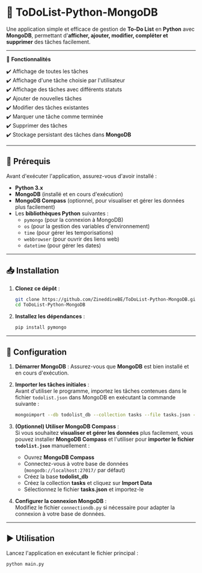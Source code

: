 # 📝 ToDoList-Python-MongoDB

Une application simple et efficace de gestion de **To-Do List** en **Python** avec **MongoDB**, permettant d'**afficher, ajouter, modifier, compléter et supprimer** des tâches facilement.

---

🚀 **Fonctionnalités**

✔️ Affichage de toutes les tâches  
✔️ Affichage d'une tâche choisie par l'utilisateur  
✔️ Affichage des tâches avec différents statuts  
✔️ Ajouter de nouvelles tâches  
✔️ Modifier des tâches existantes  
✔️ Marquer une tâche comme terminée  
✔️ Supprimer des tâches  
✔️ Stockage persistant des tâches dans **MongoDB** 

---

## 📌 Prérequis

Avant d'exécuter l'application, assurez-vous d'avoir installé :

- **Python 3.x**  
- **MongoDB** (installé et en cours d'exécution)  
- **MongoDB Compass** (optionnel, pour visualiser et gérer les données plus facilement)  
- Les **bibliothèques Python** suivantes :
  - `pymongo` (pour la connexion à MongoDB)
  - `os` (pour la gestion des variables d'environnement)
  - `time` (pour gérer les temporisations)
  - `webbrowser` (pour ouvrir des liens web)
  - `datetime` (pour gérer les dates)

---

## 📥 Installation

1. **Clonez ce dépôt** :
    ```bash
    git clone https://github.com/ZineddineBE/ToDoList-Python-MongoDB.git
    cd ToDoList-Python-MongoDB
    ```

2. **Installez les dépendances** :
    ```bash
    pip install pymongo
    ```
---

## 🔧 Configuration

1. **Démarrer MongoDB** : Assurez-vous que **MongoDB** est bien installé et en cours d'exécution.  
2. **Importer les tâches initiales** :  
   Avant d'utiliser le programme, importez les tâches contenues dans le fichier `todolist.json` dans MongoDB en exécutant la commande suivante :

    ```bash
    mongoimport --db todolist_db --collection tasks --file tasks.json --jsonArray
    ```

3. **(Optionnel) Utiliser MongoDB Compass** :  
   Si vous souhaitez **visualiser et gérer les données** plus facilement, vous pouvez installer **MongoDB Compass** et l'utiliser pour **importer le fichier `todolist.json`** manuellement :
   - Ouvrez **MongoDB Compass**  
   - Connectez-vous à votre base de données (`mongodb://localhost:27017/` par défaut)  
   - Créez la base **todolist_db**  
   - Créez la collection **tasks** et cliquez sur **Import Data**  
   - Sélectionnez le fichier **tasks.json** et importez-le  

4. **Configurer la connexion MongoDB** :  
   Modifiez le fichier `connectiondb.py` si nécessaire pour adapter la connexion à votre base de données.

---

## ▶️ Utilisation

Lancez l'application en exécutant le fichier principal :

```bash
python main.py
```